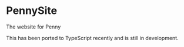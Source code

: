 # PennySite

The website for Penny

This has been ported to TypeScript recently and is still in development.
